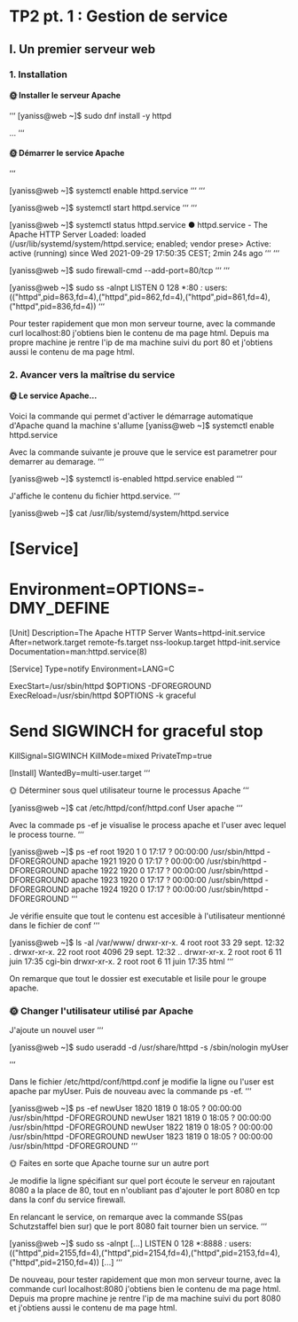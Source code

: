 # TP2 pt. 1 : Gestion de service

## I. Un premier serveur web

### 1. Installation

#### 🌞 Installer le serveur Apache
‘‘‘
[yaniss@web ~]$ sudo dnf install -y httpd

...
‘‘‘

#### 🌞 Démarrer le service Apache
‘‘‘

[yaniss@web ~]$ systemctl enable httpd.service
‘‘‘
‘‘‘

[yaniss@web ~]$ systemctl start httpd.service
‘‘‘
‘‘‘


[yaniss@web ~]$ systemctl status httpd.service
● httpd.service - The Apache HTTP Server
   Loaded: loaded (/usr/lib/systemd/system/httpd.service; enabled; vendor prese>
   Active: active (running) since Wed 2021-09-29 17:50:35 CEST; 2min 24s ago
‘‘‘
‘‘‘
   

[yaniss@web ~]$ sudo firewall-cmd --add-port=80/tcp
‘‘‘
‘‘‘


[yaniss@web ~]$ sudo ss -alnpt
LISTEN    0         128                      *:80                      *:*        users:(("httpd",pid=863,fd=4),("httpd",pid=862,fd=4),("httpd",pid=861,fd=4),("httpd",pid=836,fd=4))
‘‘‘

Pour tester rapidement que mon mon serveur tourne, avec la commande curl localhost:80 j'obtiens bien le contenu de ma page html. Depuis ma propre machine je rentre l'ip de ma machine suivi du port 80 et j'obtiens aussi le contenu de ma page html.


### 2. Avancer vers la maîtrise du service

#### 🌞 Le service Apache...

Voici la commande qui permet d'activer le démarrage automatique d'Apache quand la machine s'allume
[yaniss@web ~]$ systemctl enable httpd.service

Avec la commande suivante je prouve que le service est parametrer pour demarrer au demarage.
‘‘‘

[yaniss@web ~]$ systemctl is-enabled httpd.service
enabled 
‘‘‘

J'affiche le contenu du fichier httpd.service.
‘‘‘

[yaniss@web ~]$ cat /usr/lib/systemd/system/httpd.service
#	[Service]
#	Environment=OPTIONS=-DMY_DEFINE

[Unit]
Description=The Apache HTTP Server
Wants=httpd-init.service
After=network.target remote-fs.target nss-lookup.target httpd-init.service
Documentation=man:httpd.service(8)

[Service]
Type=notify
Environment=LANG=C

ExecStart=/usr/sbin/httpd $OPTIONS -DFOREGROUND
ExecReload=/usr/sbin/httpd $OPTIONS -k graceful
# Send SIGWINCH for graceful stop
KillSignal=SIGWINCH
KillMode=mixed
PrivateTmp=true

[Install]
WantedBy=multi-user.target
‘‘‘

🌞 Déterminer sous quel utilisateur tourne le processus Apache
‘‘‘

[yaniss@web ~]$ cat /etc/httpd/conf/httpd.conf 
User apache
‘‘‘

Avec la commade ps -ef je visualise le process apache et l'user avec lequel le process tourne.
‘‘‘

[yaniss@web ~]$ ps -ef
root        1920       1  0 17:17 ?        00:00:00 /usr/sbin/httpd -DFOREGROUND
apache      1921    1920  0 17:17 ?        00:00:00 /usr/sbin/httpd -DFOREGROUND
apache      1922    1920  0 17:17 ?        00:00:00 /usr/sbin/httpd -DFOREGROUND
apache      1923    1920  0 17:17 ?        00:00:00 /usr/sbin/httpd -DFOREGROUND
apache      1924    1920  0 17:17 ?        00:00:00 /usr/sbin/httpd -DFOREGROUND
‘‘‘

Je vérifie ensuite que tout le contenu est accesible à l'utilisateur mentionné dans le fichier de conf
‘‘‘

[yaniss@web ~]$ ls -al /var/www/
drwxr-xr-x.  4 root root   33 29 sept. 12:32 .
drwxr-xr-x. 22 root root 4096 29 sept. 12:32 ..
drwxr-xr-x.  2 root root    6 11 juin  17:35 cgi-bin
drwxr-xr-x.  2 root root    6 11 juin  17:35 html
‘‘‘

On remarque que tout le dossier est executable et lisile pour le groupe apache.


### 🌞 Changer l'utilisateur utilisé par Apache

J'ajoute un nouvel user 
‘‘‘

[yaniss@web ~]$ sudo useradd -d /usr/share/httpd -s /sbin/nologin  myUser

‘‘‘

Dans le fichier /etc/httpd/conf/httpd.conf je modifie la ligne ou l'user est apache par myUser.
Puis de nouveau avec la commande ps -ef.
‘‘‘

[yaniss@web ~]$ ps -ef
newUser     1820    1819  0 18:05 ?        00:00:00 /usr/sbin/httpd -DFOREGROUND
newUser     1821    1819  0 18:05 ?        00:00:00 /usr/sbin/httpd -DFOREGROUND
newUser     1822    1819  0 18:05 ?        00:00:00 /usr/sbin/httpd -DFOREGROUND
newUser     1823    1819  0 18:05 ?        00:00:00 /usr/sbin/httpd -DFOREGROUND
‘‘‘

🌞 Faites en sorte que Apache tourne sur un autre port

Je modifie la ligne spécifiant sur quel port écoute le serveur en rajoutant 8080 a la place de 80, tout en n'oubliant pas d'ajouter le port 8080 en tcp dans la conf du service firewall.

En relancant le service, on remarque avec la commande SS(pas Schutzstaffel bien sur) que le port 8080 fait tourner bien un service.
‘‘‘

[yaniss@web ~]$ sudo ss -alnpt
[...]
LISTEN    0         128                      *:8888                    *:*        users:(("httpd",pid=2155,fd=4),("httpd",pid=2154,fd=4),("httpd",pid=2153,fd=4),("httpd",pid=2150,fd=4))
[...]
‘‘‘

De nouveau, pour tester rapidement que mon mon serveur tourne, avec la commande curl localhost:8080 j'obtiens bien le contenu de ma page html. Depuis ma propre machine je rentre l'ip de ma machine suivi du port 8080 et j'obtiens aussi le contenu de ma page html.




